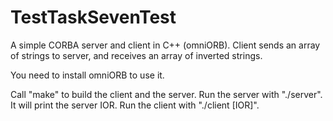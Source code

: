 # TestTaskSevenTest
A simple CORBA server and client in C++ (omniORB).
Client sends an array of strings to server, and receives an array of inverted strings.

You need to install omniORB to use it.

Call "make" to build the client and the server.
Run the server with "./server". It will print the server IOR.
Run the client with "./client [IOR]".
